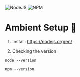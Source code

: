 ![NodeJS](https://img.shields.io/badge/node.js-6DA55F?style=for-the-badge&logo=node.js&logoColor=white) ![NPM](https://img.shields.io/badge/NPM-%23000000.svg?style=for-the-badge&logo=npm&logoColor=white)

# Ambient Setup 🔧

1. Install: https://nodejs.org/en/

2. Checking the version
```
node --version
```

```
npm --version
```
